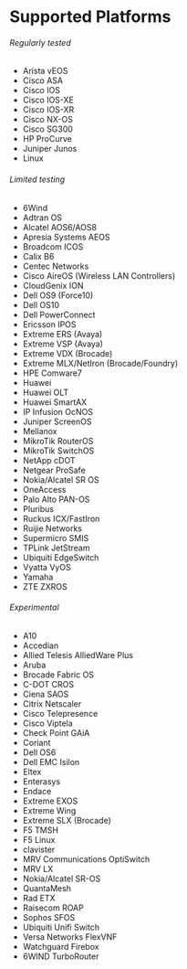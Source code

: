 # Supported Platforms

###### Regularly tested

- Arista vEOS
- Cisco ASA
- Cisco IOS
- Cisco IOS-XE
- Cisco IOS-XR
- Cisco NX-OS
- Cisco SG300
- HP ProCurve
- Juniper Junos
- Linux

###### Limited testing

- 6Wind
- Adtran OS
- Alcatel AOS6/AOS8
- Apresia Systems AEOS
- Broadcom ICOS
- Calix B6
- Centec Networks
- Cisco AireOS (Wireless LAN Controllers)
- CloudGenix ION
- Dell OS9 (Force10)
- Dell OS10
- Dell PowerConnect
- Ericsson IPOS
- Extreme ERS (Avaya)
- Extreme VSP (Avaya)
- Extreme VDX (Brocade)
- Extreme MLX/NetIron (Brocade/Foundry)
- HPE Comware7
- Huawei
- Huawei OLT
- Huawei SmartAX
- IP Infusion OcNOS
- Juniper ScreenOS
- Mellanox
- MikroTik RouterOS
- MikroTik SwitchOS
- NetApp cDOT
- Netgear ProSafe
- Nokia/Alcatel SR OS
- OneAccess
- Palo Alto PAN-OS
- Pluribus
- Ruckus ICX/FastIron
- Ruijie Networks
- Supermicro SMIS
- TPLink JetStream
- Ubiquiti EdgeSwitch
- Vyatta VyOS
- Yamaha
- ZTE ZXROS

###### Experimental

- A10
- Accedian
- Allied Telesis AlliedWare Plus
- Aruba
- Brocade Fabric OS
- C-DOT CROS
- Ciena SAOS
- Citrix Netscaler
- Cisco Telepresence
- Cisco Viptela
- Check Point GAiA
- Coriant
- Dell OS6
- Dell EMC Isilon
- Eltex
- Enterasys
- Endace
- Extreme EXOS
- Extreme Wing
- Extreme SLX (Brocade)
- F5 TMSH
- F5 Linux
- clavister
- MRV Communications OptiSwitch
- MRV LX
- Nokia/Alcatel SR-OS
- QuantaMesh
- Rad ETX
- Raisecom ROAP
- Sophos SFOS
- Ubiquiti Unifi Switch
- Versa Networks FlexVNF
- Watchguard Firebox
- 6WIND TurboRouter
